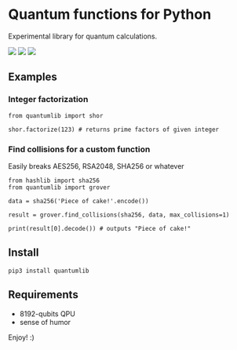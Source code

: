 # Quantum functions for Python

Experimental library for quantum calculations.

<img src="https://img.shields.io/pypi/v/quantumlib.svg" />
<img src="https://img.shields.io/badge/license-MIT-green.svg" />
<img src="https://img.shields.io/badge/python-3.5%20%7C%203.6%20%7C%203.7-blue.svg" />

## Examples

### Integer factorization

```python3
from quantumlib import shor

shor.factorize(123) # returns prime factors of given integer
```

### Find collisions for a custom function

Easily breaks AES256, RSA2048, SHA256 or whatever

```python3
from hashlib import sha256
from quantumlib import grover

data = sha256('Piece of cake!'.encode())

result = grover.find_collisions(sha256, data, max_collisions=1)

print(result[0].decode()) # outputs "Piece of cake!"
```

## Install

```
pip3 install quantumlib
```

## Requirements

* 8192-qubits QPU
* sense of humor

Enjoy! :)
